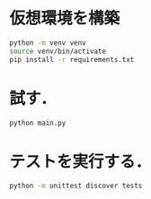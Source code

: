 # 仮想環境を構築

```bash
python -m venv venv
source venv/bin/activate
pip install -r requirements.txt
```

# 試す．

```bash
python main.py
```

# テストを実行する．

```bash
python -m unittest discover tests
```
